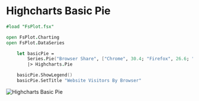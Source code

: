 Highcharts Basic Pie
====================

```fsharp
#load "FsPlot.fsx"

open FsPlot.Charting
open FsPlot.DataSeries

    let basicPie =
        Series.Pie("Browser Share", ["Chrome", 30.4; "Firefox", 26.6; "IE", 18.8; "Safari", 15.2; "Others", 9.])
        |> Highcharts.Pie

    basicPie.ShowLegend()        
    basicPie.SetTitle "Website Visitors By Browser"
```
![Highcharts Basic Pie](https://raw.github.com/TahaHachana/FsPlot/master/screenshots/HighchartsBasicPie.PNG)